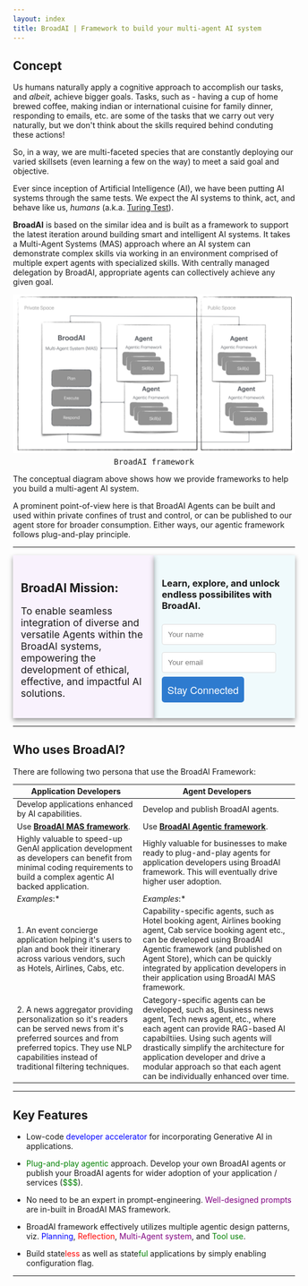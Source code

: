 ```yaml
---
layout: index
title: BroadAI | Framework to build your multi-agent AI system
---
```


## Concept

Us humans naturally apply a cognitive approach to accomplish our tasks, and *albeit*, achieve bigger goals. Tasks, such as - having a cup of home brewed coffee, making indian or international cuisine for family dinner, responding to  emails, etc. are some of the tasks that we carry out very naturally, but we don't think about the skills required behind conduting these actions! 

So, in a way, we are multi-faceted species that are constantly deploying our varied skillsets (even learning a few on the way) to meet a said goal and objective.

Ever since inception of Artificial Intelligence (AI), we have been putting AI systems through the same tests. We expect the AI systems to think, act, and behave like us, *humans* (a.k.a. [Turing Test](./assets/docs/turing1948.pdf)).

**BroadAI** is based on the similar idea and is built as a framework to support the latest iteration around building smart and intelligent AI systems. It takes a Multi-Agent Systems (MAS) approach where an AI system can demonstrate complex skills via working in an environment comprised of multiple expert agents with specialized skills. With centrally managed delegation by BroadAI, appropriate agents can collectively achieve any given goal.

![BroadAI Architecture Framework](./assets/images/architecture-bw.png)

<pre style="margin-top:-10px; background:none; border:0; text-align: center;">BroadAI framework</pre>

The conceptual diagram above shows how we provide frameworks to help you build a multi-agent AI system. 

A prominent point-of-view here is that BroadAI Agents can be built and used within private confines of trust and control, or can be published to our agent store for broader consumption. Either ways, our agentic framework follows plug-and-play principle.

---

<div style="display:flex;">
  <div style="width:50%;box-shadow: 0 4px 8px 0 #999;padding: 1.2em 1em;background-color: #a534f60d;">
  <h2>BroadAI Mission:</h2>
  <p style="font-size:1.25em;">
  To enable seamless integration of diverse and versatile Agents within the BroadAI systems, empowering the development of ethical, effective, and impactful AI solutions.
  </p>
  </div>

  <div style="width:50%;box-shadow: 0 4px 8px 0 #999;padding: 1.2em 1em;background-color: #12c3e20d;" id="lead">
    <form>
      <h3>
        Learn, explore, and unlock endless possibilites with BroadAI.
      </h3>
      <input type="text" id="name" name="name" placeholder="Your name" required style="width:calc(100% - 20px); padding:10px; margin:0.5em 0; border:1px solid #ddd; border-radius:4px; box-sizing:border-box;">
      <input type="email" id="email" name="email" placeholder="Your email" required style="width:calc(100% - 20px); padding:10px; margin:0.5em 0; border:1px solid #ddd; border-radius:4px; box-sizing:border-box;">
      <div id="emailvalidation" style="color:red;"></div>
      <input type="button" id="btnsave" value="Stay Connected" onClick="subscribe()" style="font-family: 'Architects Daughter', 'Helvetica Neue', Helvetica, Arial, serif; font-size: 18px; text-align: center; padding: 10px; margin: 0 10px 10px 0; color: #fff; background-color: #2e7bcf; border: none; border-radius: 5px; -moz-border-radius: 5px; -webkit-border-radius: 5px;">
    </form>
  </div>
</div>

---

## Who uses BroadAI?

There are following two persona that use the BroadAI Framework:

| Application Developers | Agent Developers |
|---|---|
| Develop applications enhanced by AI capabilities. | Develop and publish BroadAI agents. |
| Use [**BroadAI MAS framework**](/docu-mas.html). | Use [**BroadAI Agentic framework**](/docu-agentic.html). |
| Highly valuable to speed-up GenAI application development as developers can benefit from minimal coding requirements to build a complex agentic AI backed application. | Highly valuable for businesses to make ready to plug-and-play agents for application developers using BroadAI framework. This will eventually drive higher user adoption. |
| *Examples*:* | *Examples*:* |
| 1. An event concierge application helping it's users to plan and book their itinerary across various vendors, such as Hotels, Airlines, Cabs, etc. | Capability-specific agents, such as Hotel booking agent, Airlines booking agent, Cab service booking agent etc., can be developed using BroadAI Agentic framework (and published on Agent Store), which can be quickly integrated by application developers in their application using BroadAI MAS framework. |
| 2. A news aggregator providing personalization so it's readers can be served news from it's preferred sources and from preferred topics. They use NLP capabilities instead of traditional filtering techniques. | Category-specific agents can be developed, such as, Business news agent, Tech news agent, etc., where each agent can provide RAG-based AI capabiltiies. Using such agents will drastically simplify the architecture for application developer and drive a modular approach so that each agent can be individually enhanced over time. |

---

## Key Features

- Low-code <span style='color:blue;'>developer accelerator</span> for incorporating Generative AI in applications.

- <span style='color:green;'>Plug-and-play agentic</span> approach. Develop your own BroadAI agents or publish your BroadAI agents for wider adoption of your application / services (<span style='color:green;'>$$$</span>). 

- No need to be an expert in prompt-engineering. <span style='color:purple;'>Well-designed prompts</span> are in-built in BroadAI MAS framework.

- BroadAI framework effectively utilizes multiple agentic design patterns, viz. <span style='color:blue;'>Planning</span>, <span style='color:red;'>Reflection</span>, <span style='color:purple;'>Multi-Agent system</span>, and <span style='color:green;'>Tool use</span>.

- Build state<span style='color:red;'>less</span> as well as state<span style='color:green;'>ful</span> applications by simply enabling configuration flag.

---